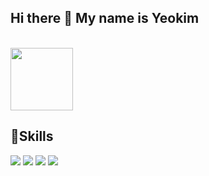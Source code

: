 

<!--
**duswnsxnxn/duswnsxnxn** is a ✨ _special_ ✨ repository because its `README.md` (this file) appears on your GitHub profile.

Here are some ideas to get you started:

- 🔭 I’m currently working on ...
- 🌱 I’m currently learning ...
- 👯 I’m looking to collaborate on ...
- 🤔 I’m looking for help with ...
- 💬 Ask me about ...
- 📫 How to reach me: ...
- 😄 Pronouns: ...
- ⚡ Fun fact: ...
-->
  <h2>Hi there 👋 My name is Yeokim</h2><br>
  <a href="https://abstracted-harmony-a37.notion.site/97cfc5bbbb404559b4ce28ce76dff120"><img src="https://img.shields.io/badge/BLOG-282828?style=flat-square&logo=Notion&logoColor=white" width="100"/></a>
  <h2>🌱Skills</h2>
  <img src="https://img.shields.io/badge/Blog-000000?style=flat-square&logo=Notion&logoColor=white" float="left"/>
  <img src="https://img.shields.io/badge/Blog-000000?style=flat-square&logo=Notion&logoColor=white" float="left"/>
  <img src="https://img.shields.io/badge/Blog-000000?style=flat-square&logo=Notion&logoColor=white"/>
  <img src="https://img.shields.io/badge/Blog-000000?style=flat-square&logo=Notion&logoColor=white"/>
  

